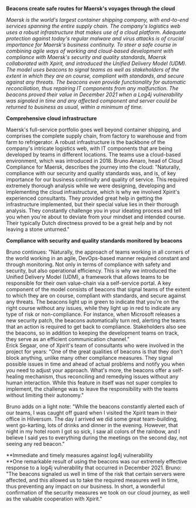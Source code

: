 **Beacons create safe routes for Maersk's voyages through the cloud**

*Maersk is the world\'s largest container shipping company, with
end-to-end services spanning the entire supply chain. The company's
logistics web uses a robust infrastructure that makes use of a cloud
platform. Adequate protection against today's regular malware and virus
attacks is of crucial importance for Maersk's business continuity. To
steer a safe course in combining agile ways of working and cloud-based
development with compliance with Maersk's security and quality
standards, Maersk collaborated with Xpirit, and introduced the Unified
Delivery Model (UDM). The model uses beacons to signal teams as well as
stakeholders of the extent in which they are on course, compliant with
standards, and secure against any threats. The beacons even provide
functionality for automatic reconciliation, thus repairing IT components
from any malfunction. The beacons proved their value in December 2021
when a Log4j vulnerability was signaled in time and any affected
component and server could be returned to business as usual, within a
minimum of time.*

**Comprehensive cloud infrastructure**

Maersk's full-service portfolio goes well beyond container shipping, and
comprises the complete supply chain, from factory to warehouse and from
farm to refrigerator. A robust infrastructure is the backbone of the
company's intricate logistics web, with IT components that are being
developed by teams in different locations. The teams use a cloud-based
environment, which was introduced in 2018. Bruno Amaro, head of Cloud
Compliance for Maersk, describes the journey into the cloud: "Naturally,
compliance with our security and quality standards was, and is, of key
importance for our business continuity and quality of service. This
required extremely thorough analysis while we were designing, developing
and implementing the cloud infrastructure, which is why we involved
Xpirit's experienced consultants. They provided great help in getting
the infrastructure implemented, but their special value lies in their
thorough analysis. They constantly challenge you in your ideating
process and tell you when you're about to deviate from your mindset and
intended course. Their typically Dutch directness proved to be a great
help and by not leaving a stone unturned."

**Compliance with security and quality standards monitored by beacons**

Bruno continues: "Naturally, the approach of teams working in all
corners of the world working in an agile, DevOps-based manner required
constant and through monitoring. Not only in terms of compliance with
safety and security, but also operational efficiency. This is why we
introduced the Unified Delivery Model (UDM), a framework that allows
teams to be responsible for their own value-chain via a self-service
portal. A key component of the model consists of beacons that signal
teams of the extent to which they are on course, compliant with
standards, and secure against any threats. The beacons light up in green
to indicate that you're on the right course without any issues, while
they light up in red to indicate any type of risk or non-compliance. For
instance, when Microsoft releases a new security patch, the beacons
automatically turn red, alerting the teams that an action is required to
get back to compliance. Stakeholders also see the beacons, so in
addition to keeping the development teams on track, they serve as an
efficient communication channel."\
Erick Segaar, one of Xpirit's team of consultants who were involved in
the project for years: "One of the great qualities of beacons is that
they don't block anything, unlike many other compliance measures. They
signal possible issues in time and ahead of actual problems and notify
you when you need to adjust your approach. What's more, the beacons
offer a self-healing mechanism, thus reconciling and remedying issues
without any human interaction. While this feature in itself was not
super complex to implement, the challenge was to leave the
responsibility with the teams without limiting their autonomy."

Bruno adds on a light note: "While the beacons constantly alerted each
of our teams, I was caught off guard when I visited the Xpirit team in
their office in Hilversum. The day I arrived we did some great
team-building, went go-karting, lots of drinks and dinner in the
evening. However, that night in my hotel room I got so sick, I saw all
colors of the rainbow, and I believe I said yes to everything during the
meetings on the second day, not seeing any red beacon."

**Immediate and timely measures against log4j vulnerability\
**One remarkable result of using the beacons was our extremely effective
response to a log4j vulnerability that occurred in December 2021. Bruno:
"The beacons signaled us well in time of the risk that certain servers
were affected, and this allowed us to take the required measures well in
time, thus preventing any impact on our business. In short, a wonderful
confirmation of the security measures we took on our cloud journey, as
well as the valuable cooperation with Xpirit."
